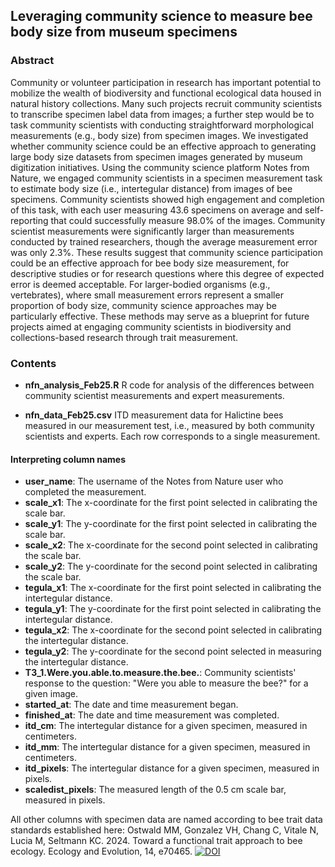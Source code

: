 ## Leveraging community science to measure bee body size from museum specimens

### Abstract

Community or volunteer participation in research has important potential to mobilize the wealth of biodiversity and functional ecological data housed in natural history collections. Many such projects recruit community scientists to transcribe specimen label data from images; a further step would be to task community scientists with conducting straightforward morphological measurements (e.g., body size) from specimen images. We investigated whether community science could be an effective approach to generating large body size datasets from specimen images generated by museum digitization initiatives. Using the community science platform Notes from Nature, we engaged community scientists in a specimen measurement task to estimate body size (i.e., intertegular distance) from images of bee specimens. Community scientists showed high engagement and completion of this task, with each user measuring 43.6 specimens on average and self-reporting that could successfully measure 98.0% of the images. Community scientist measurements were significantly larger than measurements conducted by trained researchers, though the average measurement error was only 2.3%. These results suggest that community science participation could be an effective approach for bee body size measurement, for descriptive studies or for research questions where this degree of expected error is deemed acceptable. For larger-bodied organisms (e.g., vertebrates), where small measurement errors represent a smaller proportion of body size, community science approaches may be particularly effective. These methods may serve as a blueprint for future projects aimed at engaging community scientists in biodiversity and collections-based research through trait measurement.

### Contents

* **nfn_analysis_Feb25.R**
  R code for analysis of the differences between community scientist measurements and expert measurements.
  
* **nfn_data_Feb25.csv**
  ITD measurement data for Halictine bees measured in our measurement test, i.e., measured by both community scientists and experts. Each row corresponds to a single measurement.
  

#### Interpreting column names

* **user_name**: The username of the Notes from Nature user who completed the measurement.
* **scale_x1**: The x-coordinate for the first point selected in calibrating the scale bar.
* **scale_y1**: The y-coordinate for the first point selected in calibrating the scale bar.
* **scale_x2**: The x-coordinate for the second point selected in calibrating the scale bar.
* **scale_y2**: The y-coordinate for the second point selected in calibrating the scale bar.
* **tegula_x1**: The x-coordinate for the first point selected in calibrating the intertegular distance.
* **tegula_y1**: The y-coordinate for the first point selected in calibrating the intertegular distance.
* **tegula_x2**: The x-coordinate for the second point selected in calibrating the intertegular distance.
* **tegula_y2**: The y-coordinate for the second point selected in measuring the intertegular distance.
* **T3_1.Were.you.able.to.measure.the.bee.**: Community scientists' response to the question: "Were you able to measure the bee?" for a given image.
* **started_at**: The date and time measurement began.
* **finished_at**: The date and time measurement was completed.
* **itd_cm**: The intertegular distance for a given specimen, measured in centimeters.
* **itd_mm**: The intertegular distance for a given specimen, measured in centimeters.
* **itd_pixels**: The intertegular distance for a given specimen, measured in pixels.
* **scaledist_pixels**: The measured length of the 0.5 cm scale bar, measured in pixels.


All other columns with specimen data are named according to bee trait data standards established here: 
Ostwald MM, Gonzalez VH, Chang C, Vitale N, Lucia M, Seltmann KC. 2024. Toward a functional trait approach to bee ecology. Ecology and Evolution, 14, e70465. 
[![DOI](https://zenodo.org/badge/719257598.svg)](https://zenodo.org/doi/10.5281/zenodo.10139286)

  

